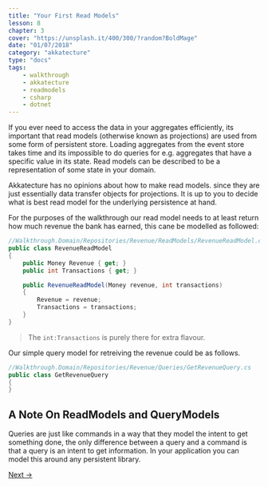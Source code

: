 ```yaml
---
title: "Your First Read Models"
lesson: 8
chapter: 3
cover: "https://unsplash.it/400/300/?random?BoldMage"
date: "01/07/2018"
category: "akkatecture"
type: "docs"
tags:
    - walkthrough
    - akkatecture
    - readmodels
    - csharp
    - dotnet
---
```

If you ever need to access the data in your aggregates efficiently, its important that read models (otherwise known as projections) are used from some form of persistent store. Loading aggregates from the event store takes time and its impossible to do queries for e.g. aggregates that have a specific value in its state. Read models can be described to be a representation of some state in your domain.

Akkatecture has no opinions about how to make read models. since they are just essentially data transfer objects for projections. It is up to you to decide what is best read model for the underlying persistence at hand.

For the purposes of the walkthrough our read model needs to at least return how much revenue the bank has earned, this cane be modelled as followed:

```csharp
//Walkthrough.Domain/Repositories/Revenue/ReadModels/RevenueReadModel.cs
public class RevenueReadModel
{
    public Money Revenue { get; }
    public int Transactions { get; }

    public RevenueReadModel(Money revenue, int transactions)
    {
        Revenue = revenue;
        Transactions = transactions;
    }
}
```
> The `int:Transactions` is purely there for extra flavour.

Our simple query model for retreiving the revenue could be as follows.

```csharp
//Walkthrough.Domain/Repositories/Revenue/Queries/GetRevenueQuery.cs
public class GetRevenueQuery
{        
}
```

## A Note On ReadModels and QueryModels

Queries are just like commands in a way that they model the intent to get something done, the only difference between a query and a command is that a query is an intent to get information. In your application you can model this around any persistent library.

[Next →](/docs/walkthrough-ending)